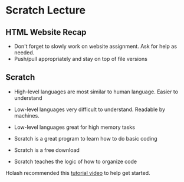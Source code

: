 # Scratch Lecture #

## HTML Website Recap ##

- Don't forget to slowly work on website assignment. Ask for help as needed.
- Push/pull appropriately and stay on top of file versions

## Scratch ##

- High-level languages are most similar to human language. Easier to understand
- Low-level languages very difficult to understand. Readable by machines.
- Low-level languages great for high memory tasks

- Scratch is a great program to learn how to do basic coding
- Scratch is a free download
- Scratch teaches the logic of how to organize code

Holash recommended this [tutorial video](https://www.youtube.com/watch?v=dQw4w9WgXcQ) to help get started. 
